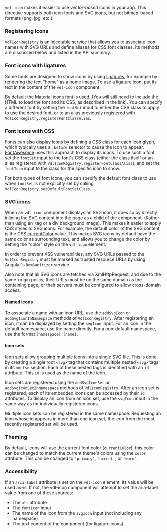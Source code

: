 `vdl-icon` makes it easier to use _vector-based_ icons in your app.  This directive supports both
icon fonts and SVG icons, but not bitmap-based formats (png, jpg, etc.).

<!-- example(icon-overview) -->

### Registering icons

`VdlIconRegistry` is an injectable service that allows you to associate icon names with SVG URLs and
define aliases for CSS font classes. Its methods are discussed below and listed in the API summary.

### Font icons with ligatures

Some fonts are designed to show icons by using
[ligatures](https://en.wikipedia.org/wiki/Typographic_ligature), for example by rendering the text
"home" as a home image. To use a ligature icon, put its text in the content of the `vdl-icon`
component.

By default the
[Material icons font](http://google.github.io/material-design-icons/#icon-font-for-the-web) is used.
(You will still need to include the HTML to load the font and its CSS, as described in the link).
You can specify a different font by setting the `fontSet` input to either the CSS class to apply to
use the desired font, or to an alias previously registered with
`VdlIconRegistry.registerFontClassAlias`.

### Font icons with CSS

Fonts can also display icons by defining a CSS class for each icon glyph, which typically uses a
`:before` selector to cause the icon to appear.
[FontAwesome](https://fortawesome.github.io/Font-Awesome/examples/) uses this approach to display
its icons. To use such a font, set the `fontSet` input to the font's CSS class (either the class
itself or an alias registered with `VdlIconRegistry.registerFontClassAlias`), and set the `fontIcon`
input to the class for the specific icon to show.

For both types of font icons, you can specify the default font class to use when `fontSet` is not
explicitly set by calling `VdlIconRegistry.setDefaultFontSetClass`.

### SVG icons

When an `vdl-icon` component displays an SVG icon, it does so by directly inlining the SVG content
into the page as a child of the component. (Rather than using an <img> tag or a div background
image). This makes it easier to apply CSS styles to SVG icons. For example, the default color of the
SVG content is the CSS 
[currentColor](https://developer.mozilla.org/en-US/docs/Web/CSS/color_value#currentColor_keyword) 
value. This makes SVG icons by default have the same color as surrounding text, and allows you to 
change the color by setting the "color" style on the `vdl-icon` element.

In order to prevent XSS vulnerabilities, any SVG URLs passed to the `VdlIconRegistry` must be 
marked as trusted resource URLs by using Angular's `DomSanitizer` service.

Also note that all SVG icons are fetched via XmlHttpRequest, and due to the same-origin policy, 
their URLs must be on the same domain as the containing page, or their servers must be configured 
to allow cross-domain access.

#### Named icons

To associate a name with an icon URL, use the `addSvgIcon` or `addSvgIconInNamespace` methods of
`VdlIconRegistry`. After registering an icon, it can be displayed by setting the `svgIcon` input.
For an icon in the default namespace, use the name directly. For a non-default namespace, use the
format `[namespace]:[name]`.

#### Icon sets

Icon sets allow grouping multiple icons into a single SVG file. This is done by creating a single
root `<svg>` tag that contains multiple nested `<svg>` tags in its `<defs>` section. Each of these
nested tags is identified with an `id` attribute. This `id` is used as the name of the icon.

Icon sets are registered using the `addSvgIconSet` or `addSvgIconSetInNamespace` methods of
`VdlIconRegistry`. After an icon set is registered, each of its embedded icons can be accessed by
their `id` attributes. To display an icon from an icon set, use the `svgIcon` input in the same way
as for individually registered icons.

Multiple icon sets can be registered in the same namespace. Requesting an icon whose id appears in
more than one icon set, the icon from the most recently registered set will be used.

### Theming

By default, icons will use the current font color (`currentColor`). this color can be changed to 
match the current theme's colors using the `color` attribute. This can be changed to 
`'primary'`, `'accent'`, or `'warn'`.

### Accessibility

If an `aria-label` attribute is set on the `vdl-icon` element, its value will be used as-is. If not,
the vdl-icon component will attempt to set the aria-label value from one of these sources:
* The `alt` attribute
* The `fontIcon` input
* The name of the icon from the `svgIcon` input (not including any namespace)
* The text content of the component (for ligature icons)
